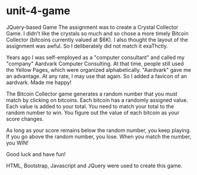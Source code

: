 # unit-4-game
JQuery-based Game
The assignment was to create a Crystal Collector Game. I didn't like the crystals so much and so chose a more timely Bitcoin Collector (bitcoins currently valued at $6K). I also thought the layout of the assignment was awful. So I deliberately did not match it exaThctly. 

Years ago I was self-employed as a "computer consultant" and called my "company" Aardvark Computer Consulting. At that time, people still used the Yellow Pages, which were organized alphabetically. "Aardvark" gave me an advantage. At any rate, I may use that again. So I added a favicon of an aardvark. Made me happy!

The Bitcoin Collector game generates a random number that you must match by clicking on bitcoins. Each bitcoin has a randomly assigned value. Each value is added to your total. You need to match your total to the random number to win. You figure out the value of each bitcoin as your score changes. 

As long as your score remains below the random number, you keep playing. If you go above the random number, you lose. When you match the number, you WIN!

Good luck and have fun!

HTML, Bootstrap, Javascript and JQuery were used to create this game.
